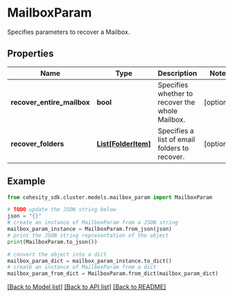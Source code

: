 # MailboxParam

Specifies parameters to recover a Mailbox.

## Properties

Name | Type | Description | Notes
------------ | ------------- | ------------- | -------------
**recover_entire_mailbox** | **bool** | Specifies whether to recover the whole Mailbox. | [optional] 
**recover_folders** | [**List[FolderItem]**](FolderItem.md) | Specifies a list of email folders to recover. | [optional] 

## Example

```python
from cohesity_sdk.cluster.models.mailbox_param import MailboxParam

# TODO update the JSON string below
json = "{}"
# create an instance of MailboxParam from a JSON string
mailbox_param_instance = MailboxParam.from_json(json)
# print the JSON string representation of the object
print(MailboxParam.to_json())

# convert the object into a dict
mailbox_param_dict = mailbox_param_instance.to_dict()
# create an instance of MailboxParam from a dict
mailbox_param_from_dict = MailboxParam.from_dict(mailbox_param_dict)
```
[[Back to Model list]](../README.md#documentation-for-models) [[Back to API list]](../README.md#documentation-for-api-endpoints) [[Back to README]](../README.md)


